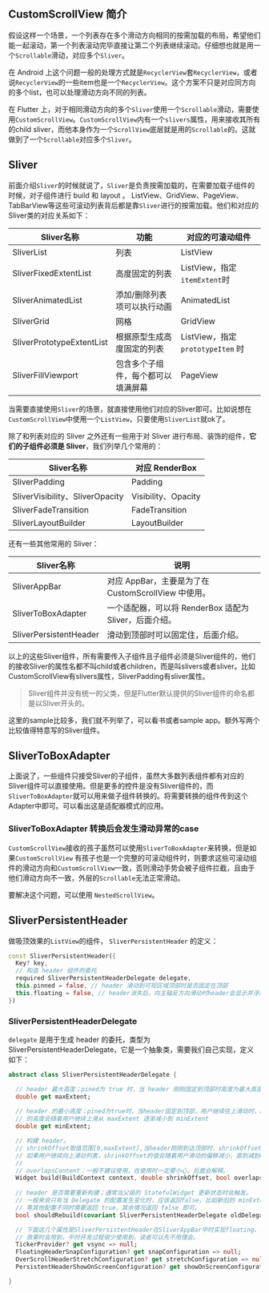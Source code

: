 ## CustomScrollView 简介

假设这样一个场景，一个列表存在多个滑动方向相同的按需加载的布局，希望他们能一起滚动，第一个列表滚动完毕直接让第二个列表继续滚动。仔细想也就是用一个`Scrollable`滑动，对应多个`Sliver`。

在 Android 上这个问题一般的处理方式就是`RecyclerView`套`RecyclerView`，或者说`RecyclerView`的一些item也是一个`RecyclerView`。这个方案不只是对应同方向的多个list，也可以处理滑动方向不同的列表。

在 Flutter 上，对于相同滑动方向的多个`Sliver`使用一个`Scrollable`滑动，需要使用`CustomScrollView`。`CustomScrollView`内有一个`slivers`属性，用来接收其所有的child sliver，而他本身作为一个`ScrollView`底层就是用的`Scrollable`的。这就做到了一个`Scrollable`对应多个`Sliver`。



## Sliver

前面介绍`Sliver`的时候就说了，`Sliver`是负责按需加载的，在需要加载子组件的时候，对子组件进行 build 和 layout 。 ListView、GridView、PageView、TabBarView等这些可滚动列表背后都是靠`Sliver`进行的按需加载。他们和对应的Sliver类的对应关系如下：

| Sliver名称                | 功能                               | 对应的可滚动组件                 |
| ------------------------- | ---------------------------------- | -------------------------------- |
| SliverList                | 列表                               | ListView                         |
| SliverFixedExtentList     | 高度固定的列表                     | ListView，指定`itemExtent`时     |
| SliverAnimatedList        | 添加/删除列表项可以执行动画        | AnimatedList                     |
| SliverGrid                | 网格                               | GridView                         |
| SliverPrototypeExtentList | 根据原型生成高度固定的列表         | ListView，指定`prototypeItem` 时 |
| SliverFillViewport        | 包含多个子组件，每个都可以填满屏幕 | PageView                         |

当需要直接使用`Sliver`的场景，就直接使用他们对应的Sliver即可。比如说想在`CustomScrollView`中使用一个`ListView`，只要使用`SliverList`就ok了。

除了和列表对应的 Sliver 之外还有一些用于对 Sliver 进行布局、装饰的组件，**它们的子组件必须是 Sliver**，我们列举几个常用的：

| Sliver名称                      | 对应 RenderBox      |
| ------------------------------- | ------------------- |
| SliverPadding                   | Padding             |
| SliverVisibility、SliverOpacity | Visibility、Opacity |
| SliverFadeTransition            | FadeTransition      |
| SliverLayoutBuilder             | LayoutBuilder       |

还有一些其他常用的 Sliver：

| Sliver名称             | 说明                                                   |
| ---------------------- | ------------------------------------------------------ |
| SliverAppBar           | 对应 AppBar，主要是为了在 CustomScrollView 中使用。    |
| SliverToBoxAdapter     | 一个适配器，可以将 RenderBox 适配为 Sliver，后面介绍。 |
| SliverPersistentHeader | 滑动到顶部时可以固定住，后面介绍。                     |

以上的这些Sliver组件，所有需要传入子组件且子组件必须是Sliver组件的，他们的接收Sliver的属性名都不叫child或者children，而是叫slivers或者sliver。比如CustomScrollView有slivers属性，SliverPadding有sliver属性。

> Sliver组件并没有统一的父类，但是Flutter默认提供的Sliver组件的命名都是以Sliver开头的。

这里的sample比较多，我们就不列举了，可以看书或者sample app。额外写两个比较值得特意写的Sliver组件。



## SliverToBoxAdapter

上面说了，一些组件只接受Sliver的子组件，虽然大多数列表组件都有对应的Sliver组件可以直接使用。但是更多的控件是没有Sliver组件的，而`SliverToBoxAdapter`就可以用来做子组件转换的。将需要转换的组件传到这个Adapter中即可。可以看出这是适配器模式的应用。

### SliverToBoxAdapter 转换后会发生滑动异常的case

`CustomScrollView`接收的孩子虽然可以使用`SliverToBoxAdapter`来转换，但是如果`CustomScrollView` 有孩子也是一个完整的可滚动组件时，则要求这些可滚动组件的滑动方向和`CustomScrollView`一致，否则滑动手势会被子组件拦截，且由于他们滑动方向不一致，外层的`Scrollable`无法正常滑动。

要解决这个问题，可以使用 `NestedScrollView`。



## SliverPersistentHeader

做吸顶效果的`ListView`的组件， `SliverPersistentHeader` 的定义：

```dart
const SliverPersistentHeader({
  Key? key,
  // 构造 header 组件的委托
  required SliverPersistentHeaderDelegate delegate,
  this.pinned = false, // header 滑动到可视区域顶部时是否固定在顶部
  this.floating = false, // header消失后，向主轴反方向滑动时header会显示并浮动在顶部
})
```

### SliverPersistentHeaderDelegate

`delegate` 是用于生成 header 的委托，类型为 SliverPersistentHeaderDelegate，它是一个抽象类，需要我们自己实现，定义如下：

```dart
abstract class SliverPersistentHeaderDelegate {

  // header 最大高度；pined为 true 时，当 header 刚刚固定到顶部时高度为最大高度。
  double get maxExtent;
  
  // header 的最小高度；pined为true时，当header固定到顶部，用户继续往上滑动时，header
  // 的高度会随着用户继续上滑从 maxExtent 逐渐减小到 minExtent
  double get minExtent;

  // 构建 header。
  // shrinkOffset取值范围[0,maxExtent],当header刚刚到达顶部时，shrinkOffset 值为0，
  // 如果用户继续向上滑动列表，shrinkOffset的值会随着用户滑动的偏移减小，直到减到0时。
  //
  // overlapsContent：一般不建议使用，在使用时一定要小心，后面会解释。
  Widget build(BuildContext context, double shrinkOffset, bool overlapsContent);
  
  // header 是否需要重新构建；通常当父级的 StatefulWidget 更新状态时会触发。
  // 一般来说只有当 Delegate 的配置发生变化时，应该返回false，比如新旧的 minExtent、maxExtent
  // 等其他配置不同时需要返回 true，其余情况返回 false 即可。
  bool shouldRebuild(covariant SliverPersistentHeaderDelegate oldDelegate);

  // 下面这几个属性是SliverPersistentHeader在SliverAppBar中时实现floating、snap 
  // 效果时会用到，平时开发过程很少使用到，读者可以先不用理会。
  TickerProvider? get vsync => null;
  FloatingHeaderSnapConfiguration? get snapConfiguration => null;
  OverScrollHeaderStretchConfiguration? get stretchConfiguration => null;
  PersistentHeaderShowOnScreenConfiguration? get showOnScreenConfiguration => null;

}
```
